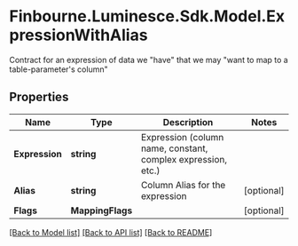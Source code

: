 # Finbourne.Luminesce.Sdk.Model.ExpressionWithAlias
Contract for an expression of data we \"have\" that we may \"want to map to a table-parameter's column\"

## Properties

Name | Type | Description | Notes
------------ | ------------- | ------------- | -------------
**Expression** | **string** | Expression (column name, constant, complex expression, etc.) | 
**Alias** | **string** | Column Alias for the expression | [optional] 
**Flags** | **MappingFlags** |  | [optional] 

[[Back to Model list]](../README.md#documentation-for-models) [[Back to API list]](../README.md#documentation-for-api-endpoints) [[Back to README]](../README.md)

